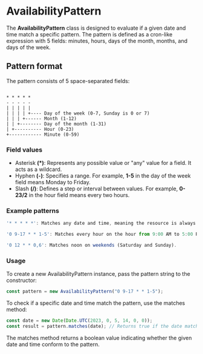 # AvailabilityPattern

The **AvailabilityPattern** class is designed to evaluate if a given date and time match a specific pattern. The pattern is defined as a cron-like expression with 5 fields: minutes, hours, days of the month, months, and days of the week.

## Pattern format

The pattern consists of 5 space-separated fields:

```

* * * * *
- - - - -
| | | | |
| | | | +---- Day of the week (0-7, Sunday is 0 or 7)
| | | +------ Month (1-12)
| | +-------- Day of the month (1-31)
| +---------- Hour (0-23)
+------------ Minute (0-59)

```

### Field values

* Asterisk **(*)**: Represents any possible value or "any" value for a field. It acts as a wildcard.
* Hyphen **(-)**: Specifies a range. For example, **1-5** in the day of the week field means Monday to Friday.
* Slash **(/)**: Defines a step or interval between values. For example, **0-23/2** in the hour field means every two hours.

### Example patterns

```Javascript
'* * * * *': Matches any date and time, meaning the resource is always available.

'0 9-17 * * 1-5': Matches every hour on the hour from 9:00 AM to 5:00 PM, Monday to Friday.

'0 12 * * 0,6': Matches noon on weekends (Saturday and Sunday).
```

### Usage

To create a new AvailabilityPattern instance, pass the pattern string to the constructor:

```Javascript
const pattern = new AvailabilityPattern("0 9-17 * * 1-5");
```

To check if a specific date and time match the pattern, use the matches method:

```Javascript
const date = new Date(Date.UTC(2023, 0, 5, 14, 0, 0));
const result = pattern.matches(date); // Returns true if the date matches the pattern.
```

The matches method returns a boolean value indicating whether the given date and time conform to the pattern.
